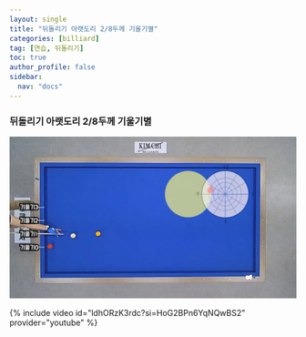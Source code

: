 ```yaml
---
layout: single
title: "뒤돌리기 아랫도리 2/8두께 기울기별"
categories: [billiard]
tag: [연습, 뒤돌리기]
toc: true
author_profile: false
sidebar:
  nav: "docs"
---
```


### 뒤돌리기 아랫도리 2/8두께 기울기별

[![뒤돌리기 아랫도리 2/8두께 기울기별](/images/%EB%92%A4%EB%8F%8C%EB%A6%AC%EA%B8%B0%20%EC%95%84%EB%9E%AB%EB%8F%84%EB%A6%AC%204%EB%B6%84%EC%9D%981%EB%91%90%EA%BB%98%20%EA%B8%B0%EC%9A%B8%EA%B8%B0%EB%B3%84.png)](https://1drv.ms/p/s!AuJKpwyYpUY9_TxrGKafb288RjJ6?e=TVdJqY)

{% include video id="ldhORzK3rdc?si=HoG2BPn6YqNQwBS2" provider="youtube" %}
